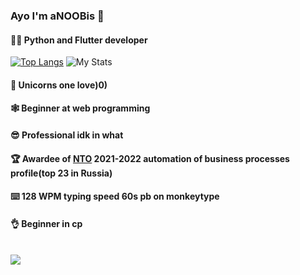 ### Ayo I'm aNOOBis 🦄
#### 🧑‍💻 Python and Flutter developer
[![Top Langs](https://github-readme-stats.vercel.app/api/top-langs/?username=aNOOBisTheGod&layout=compact)](https://github.com/anuraghazra/github-readme-stats)
  <img src="https://github-readme-stats.vercel.app/api?username=aNOOBisTheGod&show_icons=true&include_all_commits=true&show_icons=true&title_color=eebbae&icon_color=eebbae&text_color=16bb9a&bg_color=330e3b" alt="My Stats" />
 <br>
#### 🦄 Unicorns one love)0)<br>
#### 🕸️ Beginner at web programming<br>
#### 😎 Professional idk in what<br>
#### 🏆 Awardee of [NTO](https://ntcontest.ru/) 2021-2022 automation of business processes profile(top 23 in Russia)<br>
#### ⌨️ 128 WPM typing speed 60s pb on monkeytype
#### 👌 Beginner in cp<br><br>
<img src="https://www.codewars.com/users/aNOOBisTheGod/badges/large/" />


